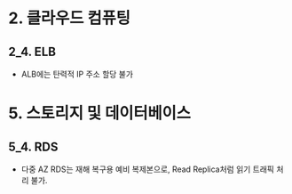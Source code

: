 # 2. 클라우드 컴퓨팅

## 2_4. ELB
- ALB에는 탄력적 IP 주소 할당 불가

# 5. 스토리지 및 데이터베이스

## 5_4. RDS
- 다중 AZ RDS는 재해 복구용 예비 복제본으로, Read Replica처럼 읽기 트래픽 처리 불가.

<!--stackedit_data:
eyJoaXN0b3J5IjpbLTE1MjQzNTMxNzksLTc5MDgyNDA2OF19
-->